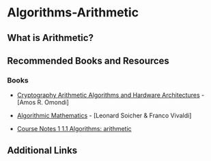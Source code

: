 # **Algorithms-Arithmetic**

## What is Arithmetic?

## Recommended Books and Resources

### Books

- [Cryptography Arithmetic Algorithms and Hardware Architectures](<https://unidel.edu.ng/focelibrary/books/Cryptography%20Arithmetic%20Algorithms%20and%20Hardware%20Architectures%20(Advances%20in%20Information%20Security%20(77),%20Band%2077)%20by%20Amos%20R.%20Omondi%20(z-lib.org).pdf>) - [Amos R. Omondi]

- [Algorithmic Mathematics](https://webspace.maths.qmul.ac.uk/l.h.soicher/ambook.pdf) - [Leonard Soicher & Franco Vivaldi]

- [Course Notes 1 1.1 Algorithms: arithmetic](https://people.seas.harvard.edu/~cs125/fall16/lec1.pdf)

## Additional Links

